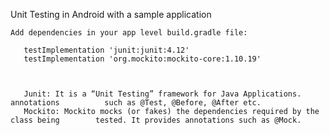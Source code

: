 
Unit Testing in Android with a sample application


    Add dependencies in your app level build.gradle file:

       testImplementation 'junit:junit:4.12'
       testImplementation 'org.mockito:mockito-core:1.10.19'



       Junit: It is a “Unit Testing” framework for Java Applications. annotations          such as @Test, @Before, @After etc.
       Mockito: Mockito mocks (or fakes) the dependencies required by the class being        tested. It provides annotations such as @Mock.

